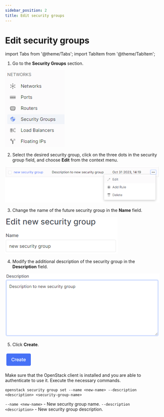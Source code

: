 ```yaml
---
sidebar_position: 2
title: Edit security groups
---
```


# Edit security groups

import Tabs from '@theme/Tabs';
import TabItem from '@theme/TabItem';

<Tabs>
<TabItem value="personal-area" label="Personal Area" default>

1. Go to the **Security Groups** section.

![](../../img/security-group/17.png)

2. Select the desired security group, click on the three dots in the security group field, and choose **Edit** from the context menu.

![](../../img/security-group/5.png)

3. Change the name of the future security group in the **Name** field.

![](../../img/security-group/6.png)

4. Modify the additional description of the security group in the **Description** field.

![](../../img/security-group/7.png)

5. Click **Create**.

![](../../img/security-group/4.png)

</TabItem>
<TabItem value="openstack" label="Openstack CLI">

Make sure that the OpenStack client is installed and you are able to authenticate to use it. Execute the necessary commands.
    
```
openstack security group set --name <new-name> --description <description> <security-group-name>
```

`--name <new-name>` - New security group name.
`--description <description>` - New security group description.

</TabItem>
</Tabs>


